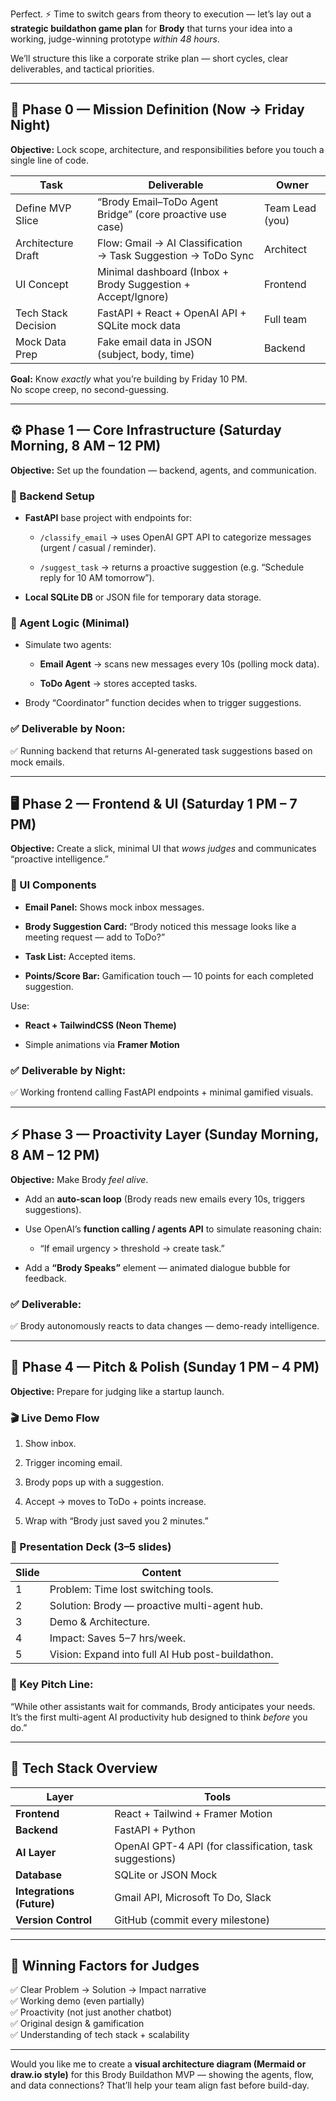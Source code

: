 Perfect. ⚡ Time to switch gears from theory to execution — let’s lay out a **strategic buildathon game plan** for **Brody** that turns your idea into a working, judge-winning prototype *within 48 hours*.

We’ll structure this like a corporate strike plan — short cycles, clear deliverables, and tactical priorities.

---

## **🧭 Phase 0 — Mission Definition (Now → Friday Night)**

**Objective:** Lock scope, architecture, and responsibilities before you touch a single line of code.

| Task | Deliverable | Owner |
| ----- | ----- | ----- |
| Define MVP Slice | “Brody Email–ToDo Agent Bridge” (core proactive use case) | Team Lead (you) |
| Architecture Draft | Flow: Gmail → AI Classification → Task Suggestion → ToDo Sync | Architect |
| UI Concept | Minimal dashboard (Inbox \+ Brody Suggestion \+ Accept/Ignore) | Frontend |
| Tech Stack Decision | FastAPI \+ React \+ OpenAI API \+ SQLite mock data | Full team |
| Mock Data Prep | Fake email data in JSON (subject, body, time) | Backend |

**Goal:** Know *exactly* what you’re building by Friday 10 PM.  
 No scope creep, no second-guessing.

---

## **⚙️ Phase 1 — Core Infrastructure (Saturday Morning, 8 AM – 12 PM)**

**Objective:** Set up the foundation — backend, agents, and communication.

### **🔧 Backend Setup**

* **FastAPI** base project with endpoints for:

  * `/classify_email` → uses OpenAI GPT API to categorize messages (urgent / casual / reminder).

  * `/suggest_task` → returns a proactive suggestion (e.g. “Schedule reply for 10 AM tomorrow”).

* **Local SQLite DB** or JSON file for temporary data storage.

### **🤖 Agent Logic (Minimal)**

* Simulate two agents:

  * **Email Agent** → scans new messages every 10s (polling mock data).

  * **ToDo Agent** → stores accepted tasks.

* Brody “Coordinator” function decides when to trigger suggestions.

### **✅ Deliverable by Noon:**

✅ Running backend that returns AI-generated task suggestions based on mock emails.

---

## **🖥️ Phase 2 — Frontend & UI (Saturday 1 PM – 7 PM)**

**Objective:** Create a slick, minimal UI that *wows judges* and communicates “proactive intelligence.”

### **💅 UI Components**

* **Email Panel:** Shows mock inbox messages.

* **Brody Suggestion Card:** “Brody noticed this message looks like a meeting request — add to ToDo?”

* **Task List:** Accepted items.

* **Points/Score Bar:** Gamification touch — 10 points for each completed suggestion.

Use:

* **React \+ TailwindCSS (Neon Theme)**

* Simple animations via **Framer Motion**

### **✅ Deliverable by Night:**

✅ Working frontend calling FastAPI endpoints \+ minimal gamified visuals.

---

## **⚡ Phase 3 — Proactivity Layer (Sunday Morning, 8 AM – 12 PM)**

**Objective:** Make Brody *feel alive*.

* Add an **auto-scan loop** (Brody reads new emails every 10s, triggers suggestions).

* Use OpenAI’s **function calling / agents API** to simulate reasoning chain:

  * “If email urgency \> threshold → create task.”

* Add a **“Brody Speaks”** element — animated dialogue bubble for feedback.

### **✅ Deliverable:**

✅ Brody autonomously reacts to data changes — demo-ready intelligence.

---

## **🎤 Phase 4 — Pitch & Polish (Sunday 1 PM – 4 PM)**

**Objective:** Prepare for judging like a startup launch.

### **🎬 Live Demo Flow**

1. Show inbox.

2. Trigger incoming email.

3. Brody pops up with a suggestion.

4. Accept → moves to ToDo \+ points increase.

5. Wrap with “Brody just saved you 2 minutes.”

### **🧩 Presentation Deck (3–5 slides)**

| Slide | Content |
| ----- | ----- |
| 1 | Problem: Time lost switching tools. |
| 2 | Solution: Brody — proactive multi-agent hub. |
| 3 | Demo & Architecture. |
| 4 | Impact: Saves 5–7 hrs/week. |
| 5 | Vision: Expand into full AI Hub post-buildathon. |

### **🧠 Key Pitch Line:**

“While other assistants wait for commands, Brody anticipates your needs. It’s the first multi-agent AI productivity hub designed to think *before* you do.”

---

## **🧩 Tech Stack Overview**

| Layer | Tools |
| ----- | ----- |
| **Frontend** | React \+ Tailwind \+ Framer Motion |
| **Backend** | FastAPI \+ Python |
| **AI Layer** | OpenAI GPT-4 API (for classification, task suggestions) |
| **Database** | SQLite or JSON Mock |
| **Integrations (Future)** | Gmail API, Microsoft To Do, Slack |
| **Version Control** | GitHub (commit every milestone) |

---

## **🥇 Winning Factors for Judges**

✅ Clear Problem → Solution → Impact narrative  
 ✅ Working demo (even partially)  
 ✅ Proactivity (not just another chatbot)  
 ✅ Original design & gamification  
 ✅ Understanding of tech stack \+ scalability

---

Would you like me to create a **visual architecture diagram (Mermaid or draw.io style)** for this Brody Buildathon MVP — showing the agents, flow, and data connections? That’ll help your team align fast before build-day.

